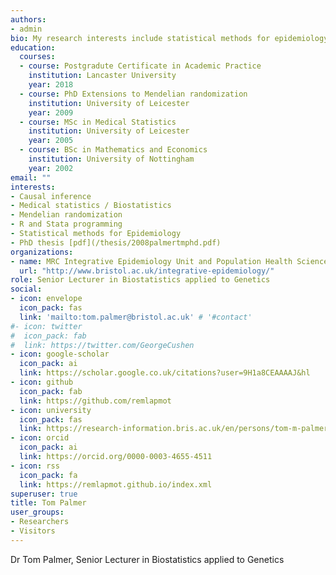 ```yaml
---
authors:
- admin
bio: My research interests include statistical methods for epidemiology.
education:
  courses:
  - course: Postgradute Certificate in Academic Practice
    institution: Lancaster University
    year: 2018
  - course: PhD Extensions to Mendelian randomization
    institution: University of Leicester
    year: 2009
  - course: MSc in Medical Statistics
    institution: University of Leicester
    year: 2005
  - course: BSc in Mathematics and Economics
    institution: University of Nottingham
    year: 2002
email: ""
interests:
- Causal inference
- Medical statistics / Biostatistics
- Mendelian randomization
- R and Stata programming
- Statistical methods for Epidemiology
- PhD thesis [pdf](/thesis/2008palmertmphd.pdf)
organizations:
- name: MRC Integrative Epidemiology Unit and Population Health Sciences, Bristol Medical School, University of Bristol, Bristol, UK.
  url: "http://www.bristol.ac.uk/integrative-epidemiology/"
role: Senior Lecturer in Biostatistics applied to Genetics
social:
- icon: envelope
  icon_pack: fas
  link: 'mailto:tom.palmer@bristol.ac.uk' # '#contact'
#- icon: twitter
#  icon_pack: fab
#  link: https://twitter.com/GeorgeCushen
- icon: google-scholar
  icon_pack: ai
  link: https://scholar.google.co.uk/citations?user=9H1a8CEAAAAJ&hl
- icon: github
  icon_pack: fab
  link: https://github.com/remlapmot
- icon: university
  icon_pack: fas
  link: https://research-information.bris.ac.uk/en/persons/tom-m-palmer(bd750b43-03d6-4e2e-af74-c24eb2bf5c5a).html
- icon: orcid
  icon_pack: ai
  link: https://orcid.org/0000-0003-4655-4511
- icon: rss
  icon_pack: fa
  link: https://remlapmot.github.io/index.xml
superuser: true
title: Tom Palmer
user_groups:
- Researchers
- Visitors
---
```


Dr Tom Palmer, Senior Lecturer in Biostatistics applied to Genetics
